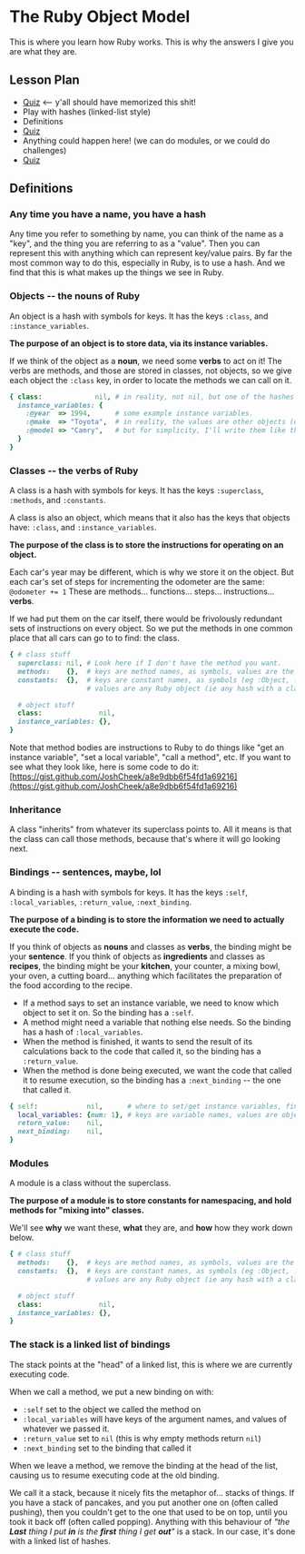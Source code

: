 The Ruby Object Model
=====================

This is where you learn how Ruby works.
This is why the answers I give you are what they are.

Lesson Plan
-----------

* [Quiz](https://quizzes-ruby-object-model.herokuapp.com/1) <-- y'all should have memorized this shit!
* Play with hashes (linked-list style)
* Definitions
* [Quiz](https://quizzes-ruby-object-model.herokuapp.com/1)
* Anything could happen here! (we can do modules, or we could do challenges)
* [Quiz](https://quizzes-ruby-object-model.herokuapp.com/3)

Definitions
-----------

### Any time you have a name, you have a hash

Any time you refer to something by name, you can think of the name as a "key",
and the thing you are referring to as a "value". Then you can represent this
with anything which can represent key/value pairs.
By far the most common way to do this, especially in Ruby, is to use a hash.
And we find that this is what makes up the things we see in Ruby.


### Objects -- the nouns of Ruby

An object is a hash with symbols for keys.
It has the keys `:class`, and `:instance_variables`.

**The purpose of an object is to store data, via its instance variables.**

If we think of the object as a **noun**, we need some **verbs** to act on it!
The verbs are methods, and those are stored in classes, not objects,
so we give each object the `:class` key,
in order to locate the methods we can call on it.

```ruby
{ class:             nil, # in reality, not nil, but one of the hashes defined below
  instance_variables: {
    :@year  => 1994,      # some example instance variables.
    :@make  => "Toyota",  # in reality, the values are other objects (other hashes like this one)
    :@model => "Camry",   # but for simplicity, I'll write them like this.
  }
}
```

### Classes -- the verbs of Ruby

A class is a hash with symbols for keys.
It has the keys `:superclass`, `:methods`, and `:constants`.

A class is also an object, which means that it also has the keys that objects have:
`:class`, and `:instance_variables`.

**The purpose of the class is to store the instructions for operating on an object.**

Each car's year may be different, which is why we store it on the object.
But each car's set of steps for incrementing the odometer are the same: `@odometer += 1`
These are methods... functions... steps... instructions... **verbs**.

If we had put them on the car itself, there would be frivolously
redundant sets of instructions on every object.
So we put the methods in one common place that all cars can go to to find: the class.

```ruby
{ # class stuff
  superclass: nil, # Look here if I don't have the method you want.
  methods:    {},  # keys are method names, as symbols, values are the method bodies
  constants:  {},  # keys are constant names, as symbols (eg :Object, :String),
                   # values are any Ruby object (ie any hash with a class and superclass)

  # object stuff
  class:              nil,
  instance_variables: {},
}
```

Note that method bodies are instructions to Ruby to do things like
"get an instance variable", "set a local variable", "call a method", etc.
If you want to see what they look like, here is some code to do it:
[https://gist.github.com/JoshCheek/a8e9dbb6f54fd1a69216](https://gist.github.com/JoshCheek/a8e9dbb6f54fd1a69216)


### Inheritance

A class "inherits" from whatever its superclass points to.
All it means is that the class can call those methods,
because that's where it will go looking next.


### Bindings -- sentences, maybe, lol

A binding is a hash with symbols for keys.
It has the keys `:self`, `:local_variables`, `:return_value`, `:next_binding`.

**The purpose of a binding is to store the information we need to actually execute the code.**

If you think of objects as **nouns** and classes as **verbs**, the binding might be your **sentence**.
If you think of objects as **ingredients** and classes as **recipes**, the binding might be your **kitchen**, your counter, a mixing bowl, your oven, a cutting board... anything which facilitates the preparation of the food according to the recipe.

* If a method says to set an instance variable,
  we need to know which object to set it on.
  So the binding has a `:self`.
* A method might need a variable that nothing else needs.
  So the binding has a hash of `:local_variables`.
* When the method is finished, it wants to send the result of its calculations
  back to the code that called it, so the binding has a `:return_value`.
* When the method is done being executed, we want the code that called it to resume execution,
  so the binding has a `:next_binding` -- the one that called it.

```ruby
{ self:            nil,      # where to set/get instance variables, find `self`, and call "implicit" methods
  local_variables: {num: 1}, # keys are variable names, values are objects (things with classes and instance variables)
  return_value:    nil,
  next_binding:    nil,
}
```

### Modules

A module is a class without the superclass.

**The purpose of a module is to store constants for namespacing,
and hold methods for "mixing into" classes.**

We'll see **why** we want these, **what** they are, and **how** how they work down below.

```ruby
{ # class stuff
  methods:    {},  # keys are method names, as symbols, values are the method bodies
  constants:  {},  # keys are constant names, as symbols (eg :Object, :String),
                   # values are any Ruby object (ie any hash with a class and superclass)

  # object stuff
  class:              nil,
  instance_variables: {},
}
```


### The stack is a linked list of bindings

The stack points at the "head" of a linked list,
this is where we are currently executing code.

When we call a method, we put a new binding on with:

* `:self` set to the object we called the method on
* `:local_variables` will have keys of the argument names, and values of whatever we passed it.
* `:return_value` set to `nil` (this is why empty methods return `nil`)
* `:next_binding` set to the binding that called it

When we leave a method, we remove the binding at the head of the list,
causing us to resume executing code at the old binding.

We call it a stack, because it nicely fits the metaphor of... stacks of things.
If you have a stack of pancakes, and you put another one on (often called pushing),
then you couldn't get to the one that used to be on top, until you took it back off
(often called popping). Anything with this behaviour of
_"the **Last** thing I put **in** is the **first** thing I get **out**"_ is a stack.
In our case, it's done with a linked list of hashes.
